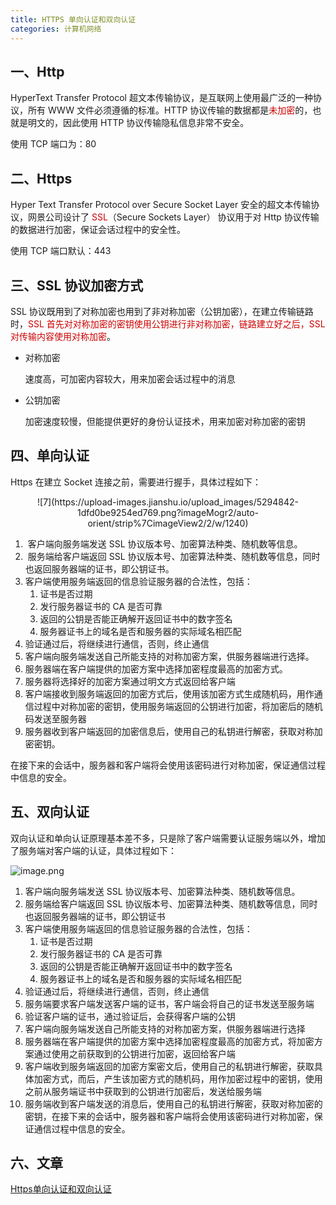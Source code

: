 ```yaml
---
title: HTTPS 单向认证和双向认证
categories: 计算机网络
---
```


## 一、Http

HyperText Transfer Protocol 超文本传输协议，是互联网上使用最广泛的一种协议，所有 WWW 文件必须遵循的标准。HTTP 协议传输的数据都是<font color=#cc0000>未加密</font>的，也就是明文的，因此使用 HTTP 协议传输隐私信息非常不安全。

使用 TCP 端口为：80

## 二、Https

Hyper Text Transfer Protocol over Secure Socket Layer 安全的超文本传输协议，网景公司设计了 <font color=#cc0000>SSL</font>（Secure Sockets Layer） 协议用于对 Http 协议传输的数据进行加密，保证会话过程中的安全性。

使用 TCP 端口默认：443

## 三、SSL 协议加密方式

SSL 协议既用到了对称加密也用到了非对称加密（公钥加密），在建立传输链路时，<font color=#cc0000>SSL 首先对对称加密的密钥使用公钥进行非对称加密，链路建立好之后，SSL 对传输内容使用对称加密</font>。

- 对称加密

	速度高，可加密内容较大，用来加密会话过程中的消息

- 公钥加密

	加密速度较慢，但能提供更好的身份认证技术，用来加密对称加密的密钥

## 四、单向认证

Https 在建立 Socket 连接之前，需要进行握手，具体过程如下：

<center>
![7](https://upload-images.jianshu.io/upload_images/5294842-1dfd0be9254ed769.png?imageMogr2/auto-orient/strip%7CimageView2/2/w/1240)
</center>

1.   客户端向服务端发送 SSL 协议版本号、加密算法种类、随机数等信息。
2.   服务端给客户端返回 SSL 协议版本号、加密算法种类、随机数等信息，同时也返回服务器端的证书，即公钥证书。
3.  客户端使用服务端返回的信息验证服务器的合法性，包括：
    1.  证书是否过期
    2.  发行服务器证书的 CA 是否可靠
    3.  返回的公钥是否能正确解开返回证书中的数字签名
    4.  服务器证书上的域名是否和服务器的实际域名相匹配
4.  验证通过后，将继续进行通信，否则，终止通信
5.  客户端向服务端发送自己所能支持的对称加密方案，供服务器端进行选择。
6.  服务器端在客户端提供的加密方案中选择加密程度最高的加密方式。
7.  服务器将选择好的加密方案通过明文方式返回给客户端
8.  客户端接收到服务端返回的加密方式后，使用该加密方式生成随机码，用作通信过程中对称加密的密钥，使用服务端返回的公钥进行加密，将加密后的随机码发送至服务器
9.  服务器收到客户端返回的加密信息后，使用自己的私钥进行解密，获取对称加密密钥。 

在接下来的会话中，服务器和客户端将会使用该密码进行对称加密，保证通信过程中信息的安全。

## 五、双向认证

双向认证和单向认证原理基本差不多，只是除了客户端需要认证服务端以外，增加了服务端对客户端的认证，具体过程如下：

![image.png](https://upload-images.jianshu.io/upload_images/5294842-e1c1cc380aea5bc7.png?imageMogr2/auto-orient/strip%7CimageView2/2/w/1240)

1.  客户端向服务端发送 SSL 协议版本号、加密算法种类、随机数等信息。
2.  服务端给客户端返回 SSL 协议版本号、加密算法种类、随机数等信息，同时也返回服务器端的证书，即公钥证书
3.  客户端使用服务端返回的信息验证服务器的合法性，包括：
    1.  证书是否过期
    2.  发行服务器证书的 CA 是否可靠
    3.  返回的公钥是否能正确解开返回证书中的数字签名
    4.  服务器证书上的域名是否和服务器的实际域名相匹配
4.  验证通过后，将继续进行通信，否则，终止通信
5.  服务端要求客户端发送客户端的证书，客户端会将自己的证书发送至服务端
6.  验证客户端的证书，通过验证后，会获得客户端的公钥
7.  客户端向服务端发送自己所能支持的对称加密方案，供服务器端进行选择
8.  服务器端在客户端提供的加密方案中选择加密程度最高的加密方式，将加密方案通过使用之前获取到的公钥进行加密，返回给客户端
9.  客户端收到服务端返回的加密方案密文后，使用自己的私钥进行解密，获取具体加密方式，而后，产生该加密方式的随机码，用作加密过程中的密钥，使用之前从服务端证书中获取到的公钥进行加密后，发送给服务端
10.  服务端收到客户端发送的消息后，使用自己的私钥进行解密，获取对称加密的密钥，在接下来的会话中，服务器和客户端将会使用该密码进行对称加密，保证通信过程中信息的安全。

## 六、文章
[Https单向认证和双向认证](https://blog.csdn.net/duanbokan/article/details/50847612)